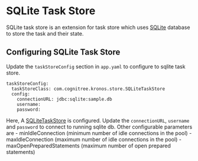 # SQLite Task Store

SQLite task store is an extension for task store which uses [SQLite](https://www.sqlite.org) database to store the task and their state.

## Configuring SQLite Task Store

Update the `taskStoreConfig` section in `app.yaml` to configure to sqlite task store.

```
taskStoreConfig:
  taskStoreClass: com.cognitree.kronos.store.SQLiteTaskStore
  config:
    connectionURL: jdbc:sqlite:sample.db
    username:
    password:
```

Here, A [SQLiteTaskStore](src/main/java/com/cognitree/kronos/store/SQLiteTaskStore.java) is configured. Update the `connectionURL`, `username` and `password` to connect to running sqlite db.
Other configurable parameters are
    - minIdleConnection (minimum number of idle connections in the pool)
    - maxIdleConnection (maximum number of idle connections in the pool)
    - maxOpenPreparedStatements (maximum number of open prepared statements)

